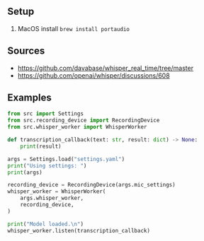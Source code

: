 ## Setup
1. MacOS install `brew install portaudio`

## Sources
- https://github.com/davabase/whisper_real_time/tree/master
- https://github.com/openai/whisper/discussions/608

## Examples
```python
from src import Settings
from src.recording_device import RecordingDevice
from src.whisper_worker import WhisperWorker

def transcription_callback(text: str, result: dict) -> None:
    print(result)

args = Settings.load("settings.yaml")
print("Using settings: ")
print(args)

recording_device = RecordingDevice(args.mic_settings)
whisper_worker = WhisperWorker(
    args.whisper_worker,
    recording_device,
)

print("Model loaded.\n")
whisper_worker.listen(transcription_callback)
```